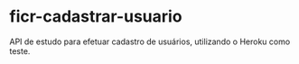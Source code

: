 # ficr-cadastrar-usuario
API de estudo para efetuar cadastro de usuários, utilizando o Heroku como teste.
